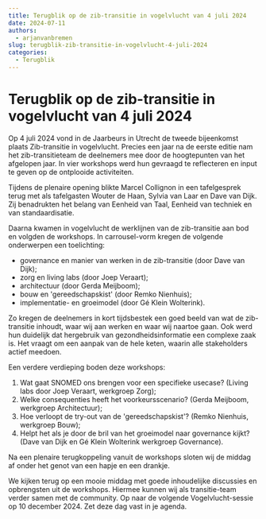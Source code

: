 ```yaml
---
title: Terugblik op de zib-transitie in vogelvlucht van 4 juli 2024
date: 2024-07-11
authors:
  - arjanvanbremen
slug: terugblik-zib-transitie-in-vogelvlucht-4-juli-2024
categories:
  - Terugblik
---
```


# Terugblik op de zib-transitie in vogelvlucht van 4 juli 2024

Op 4 juli 2024 vond in de Jaarbeurs in Utrecht de tweede bijeenkomst plaats Zib-transitie in vogelvlucht. Precies een
jaar na de eerste editie nam het zib-transitieteam de deelnemers mee door de hoogtepunten van het afgelopen jaar. In
vier workshops werd hun gevraagd te reflecteren en input te geven op de ontplooide activiteiten.

<!-- more -->

Tijdens de plenaire opening blikte Marcel Collignon in een tafelgesprek terug met als tafelgasten Wouter de Haan, Sylvia
van Laar en Dave van Dijk. Zij benadrukten het belang van Eenheid van Taal, Eenheid van techniek en van standaardisatie.

Daarna kwamen in vogelvlucht de werklijnen van de zib-transitie aan bod en volgden de workshops. In carrousel-vorm
kregen de volgende onderwerpen een toelichting:

- governance en manier van werken in de zib-transitie (door Dave van Dijk);
- zorg en living labs (door Joep Veraart);
- architectuur (door Gerda Meijboom);
- bouw en 'gereedschapskist' (door Remko Nienhuis);
- implementatie- en groeimodel (door Gé Klein Wolterink).

Zo kregen de deelnemers in kort tijdsbestek een goed beeld van wat de zib-transitie inhoudt, waar wij aan werken en waar
wij naartoe gaan. Ook werd hun duidelijk dat hergebruik van gezondheidsinformatie een complexe zaak is. Het vraagt om
een aanpak van de hele keten, waarin alle stakeholders actief meedoen.

Een verdere verdieping boden deze workshops:

1. Wat gaat SNOMED ons brengen voor een specifieke usecase? (Living labs door Joep Veraart, werkgroep Zorg);
2. Welke consequenties heeft het voorkeursscenario? (Gerda Meijboom, werkgroep Architectuur);
3. Hoe verloopt de try-out van de 'gereedschapskist'? (Remko Nienhuis, werkgroep Bouw);
4. Helpt het als je door de bril van het groeimodel naar governance kijkt? (Dave van Dijk en Gé Klein Wolterink
   werkgroep Governance).

Na een plenaire terugkoppeling vanuit de workshops sloten wij de middag af onder het genot van een hapje en een drankje.

We kijken terug op een mooie middag met goede inhoudelijke discussies en opbrengsten uit de workshops. Hiermee kunnen
wij als transitie-team verder samen met de community. Op naar de volgende Vogelvlucht-sessie op 10 december 2024. Zet
deze dag vast in je agenda.